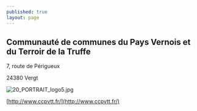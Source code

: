 ```yaml
---
published: true
layout: page
---
```




## Communauté de communes du Pays Vernois et du Terroir de la Truffe

7, route de Périgueux

24380 Vergt

![20_PORTRAIT_logo5.jpg]({{site.baseurl}}/data/images/20/portrait/20_PORTRAIT_logo5.jpg)

[http://www.ccpvtt.fr/](http://www.ccpvtt.fr/)
